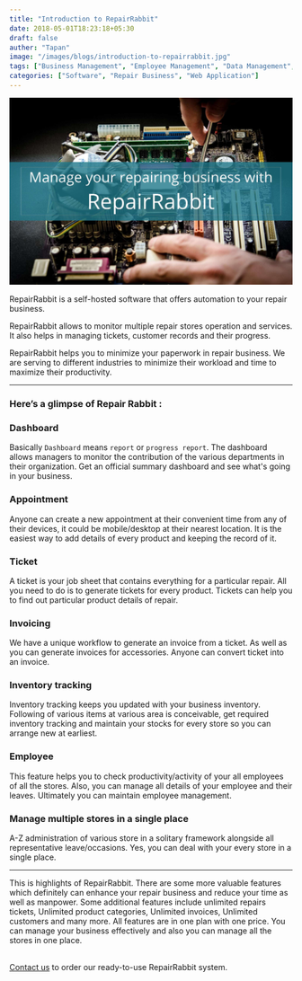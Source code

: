 ```yaml
---
title: "Introduction to RepairRabbit"
date: 2018-05-01T18:23:18+05:30
draft: false
auther: "Tapan"
image: "/images/blogs/introduction-to-repairrabbit.jpg"
tags: ["Business Management", "Employee Management", "Data Management", "Multiple Store Management", "Inventory Management"]
categories: ["Software", "Repair Business", "Web Application"]
---
```


<img src="/images/blogs/introduction-to-repairrabbit.jpg" />

<br>

RepairRabbit is a self-hosted software that offers automation to your repair business.

RepairRabbit allows to monitor multiple repair stores operation and services. It also helps in managing tickets, customer records and their progress.
   
RepairRabbit helps you to minimize your paperwork in repair business. We are serving to different industries to minimize their workload and time to maximize their productivity.
   
<hr>  
      
### Here’s a glimpse of Repair Rabbit :

### Dashboard
Basically `Dashboard` means `report` or `progress report`. The dashboard allows managers to monitor the contribution of the various departments in their organization. Get an official summary dashboard and see what's going in your business.
  
### Appointment
Anyone can create a new appointment at their convenient time from any of their devices, it could be mobile/desktop at their nearest location. It is the easiest way to add details of every product and keeping the record of it.
    
### Ticket
A ticket is your job sheet that contains everything for a particular repair. All you need to do is to generate tickets for every product. Tickets can help you to find out particular product details of repair.
  
### Invoicing
We have a unique workflow to generate an invoice from a ticket. As well as you can generate invoices for accessories. Anyone can convert ticket into an invoice.
    
### Inventory tracking
Inventory tracking keeps you updated with your business inventory. Following of various items at various area is conceivable, get required inventory tracking and maintain your stocks for every store so you can arrange new at earliest.
     
### Employee
This feature helps you to check productivity/activity of your all employees of all the stores. Also, you can manage all details of your employee and their leaves. Ultimately you can maintain employee management.
   
### Manage multiple stores in a single place
A-Z administration of various store in a solitary framework alongside all representative leave/occasions. Yes, you can deal with your every store in a single place.
   
<hr>  

This is highlights of RepairRabbit. There are some more valuable features which definitely can enhance your repair business and reduce your time as well as manpower. 
Some additional features include unlimited repairs tickets, Unlimited product categories, Unlimited invoices, Unlimited customers and many more. All features are in one plan with one price. You can manage your business effectively and also you can manage all the stores in one place.
<br>
<br>

<a href="mailto:contact@repairrabbit.co?subject=Query of RepairRabbit" target="_blank">Contact us</a> to order our ready-to-use RepairRabbit system.

<br>
